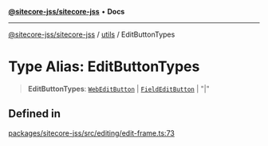 [**@sitecore-jss/sitecore-jss**](../../README.md) • **Docs**

***

[@sitecore-jss/sitecore-jss](../../README.md) / [utils](../README.md) / EditButtonTypes

# Type Alias: EditButtonTypes

> **EditButtonTypes**: [`WebEditButton`](WebEditButton.md) \| [`FieldEditButton`](FieldEditButton.md) \| "\|"

## Defined in

[packages/sitecore-jss/src/editing/edit-frame.ts:73](https://github.com/Sitecore/jss/blob/094c55edd597950938d3fb9f5f2129848bc3c7cb/packages/sitecore-jss/src/editing/edit-frame.ts#L73)
